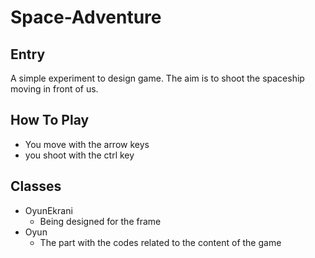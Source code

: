 # Space-Adventure

## Entry
A simple experiment to design game. The aim is to shoot the spaceship moving in front of us.

## How To Play
+ You move with the arrow keys
+ you shoot with the ctrl key

## Classes

+ OyunEkrani
  + Being designed for the frame
+ Oyun
  + The part with the codes related to the content of the game   


